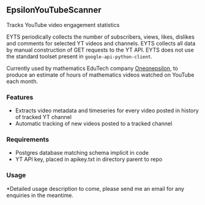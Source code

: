 ## EpsilonYouTubeScanner
Tracks YouTube video engagement statistics

EYTS periodically collects the number of subscribers, views, likes, dislikes and comments for selected YT videos and channels. EYTS collects all data by manual construction of GET requests to the YT API. EYTS does not use the standard toolset present in `google-api-python-client`.

Currently used by mathematics EduTech company [Oneonepsilon](https://oneonepsilon.com/epsilonstream/#data-analysis), to produce an estimate of hours of mathematics videos watched on YouTube each month.

### Features

* Extracts video metadata and timeseries for every video posted in history of tracked YT channel
* Automatic tracking of new videos posted to a tracked channel


### Requirements
* Postgres database matching schema implicit in code
* YT API key, placed in apikey.txt in directory parent to repo


### Usage

*Detailed usage description to come, please send me an email for any enquiries in the meantime.
